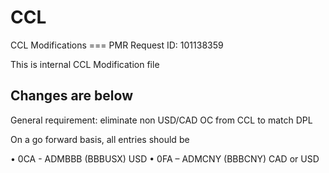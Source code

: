 CCL
===

CCL Modifications === PMR Request ID: 101138359

This is internal CCL Modification file
 
Changes are below
-----------------------------------------------------
General requirement: eliminate non USD/CAD OC from CCL to match DPL

On a go forward basis, all entries should be 

•	0CA - ADMBBB (BBBUSX) USD
•	0FA – ADMCNY (BBBCNY) CAD or USD

